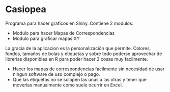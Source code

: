 # Casiopea
Programa para hacer graficos en Shiny. Contiene 2 modulos:
+ Modulo para hacer Mapas de Correspondencias
+ Modulo para graficar mapas XY

La gracia de la aplicacion es la personalización que permite. Colores, fondos, tamaños de bolas y etiquetas y sobre todo poderse aprovechar de librerias disponibles en R para poder hacer 2 cosas muy facilmente. 
+ Hacer los mapas de correspondencias facilmente sin necesidad de usar ningun software de uso complejo o pago.
+ Que las etiquetas no se solapen las unas a las otras y tener que moverlas manualmente como suele ocurrir en Excel.
